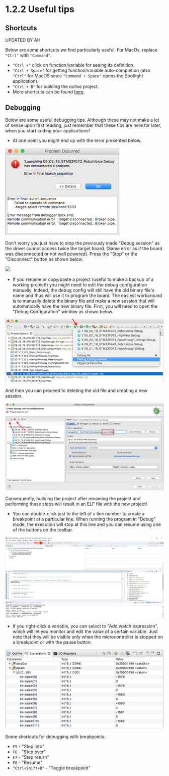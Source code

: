 # 1.2.2 Useful tips

## Shortcuts

UPDATED BY AH

Below are some shortcuts we find particularly useful. For MacOs, replace `"Ctrl"` with `"Command"`.

* `"Ctrl +"` click on function/variable for seeing its definition.
* `"Ctrl + Space"` for getting function/variable auto-completion \(also `"Ctrl"` for MacOS since `"Command + Space"` opens the Spotlight application\).
* `"Ctrl + B"` for building the _active_ project.
* More shortcuts can be found [here](https://dzone.com/articles/effective-eclipse-shortcut-key).

## Debugging

Below are some useful debugging tips. Although these may not make a lot of sense upon first reading, just remember that these tips are here for later, when you start coding your applications!

* At one point you might end up with the error presented below.

![](../../.gitbook/assets/errorstoppreviousconfig_enlarged-1.png)

Don't worry you just have to stop the previously made "Debug session" as the driver cannot access twice the target board. \(Same error as if the board was disconnected or not well powered\). Press the "Stop" or the "Disconnect" button as shown below.

![](../../.gitbook/assets/stoppreviousconfig.png)

* If you rename or copy/paste a project \(useful to make a backup of a working project!\) you might need to edit the debug configuration manually. Indeed, the debug config will still have the old binary file's name and thus will use it to program the board. The easiest workaround is to manually delete the binary file and make a new session that will automatically have the new binary file. First, you will need to open the "Debug Configuration" window as shown below.

![](../../.gitbook/assets/debug_config_menu-1.png)

And then you can proceed to deleting the old file and creating a new session.

![](../../.gitbook/assets/debug_config_old_name%20%281%29.png)

Consequently, building the project after renaming the project and performing these steps will result in an ELF file with the new project!

* You can double-click just to the left of a line number to create a breakpoint at a particular line. When running the program in "Debug" mode, the execution will stop at this line and you can resume using one of the buttons on the toolbar.

![](../../.gitbook/assets/24_resume-1%20%281%29.png)

* If you right-click a variable, you can select to "Add watch expression", which will let you monitor and edit the value of a certain variable. Just note that they will be visible only when the microcontroller is stopped on a breakpoint or with the pause button.

![](../../.gitbook/assets/whatchexpression-1.png)

Some shortcuts for debugging with breakpoints:

* `F5` - "Step into"
* `F6` - "Step over"
* `F7` - "Step return"
* `F8` - "Resume"
* `"Ctrl+Shift+B"` - "Toggle breakpoint"

